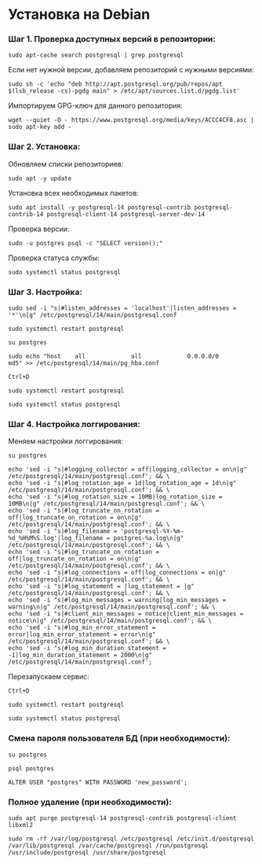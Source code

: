 # Установка на Debian

### Шаг 1. Проверка доступных версий в репозитории:

``sudo apt-cache search postgresql | grep postgresql``

Если нет нужной версии, добавляем репозиторий с нужными версиями:

```
sudo sh -c 'echo "deb http://apt.postgresql.org/pub/repos/apt $(lsb_release -cs)-pgdg main" > /etc/apt/sources.list.d/pgdg.list'
```

Импортируем GPG-ключ для данного репозитория:

```
wget --quiet -O - https://www.postgresql.org/media/keys/ACCC4CF8.asc | sudo apt-key add -
```

### Шаг 2. Установка:

Обновляем списки репозиториев:

``sudo apt -y update``

Установка всех необходимых пакетов:

``sudo apt install -y postgresql-14 postgresql-contrib postgresql-contrib-14 postgresql-client-14 postgresql-server-dev-14``

Проверка версии:

``sudo -u postgres psql -c "SELECT version();"``

Проверка статуса службы:

``sudo systemctl status postgresql``

### Шаг 3. Настройка:

```
sudo sed -i "s|#listen_addresses = 'localhost'|listen_addresses = '*'\n|g" /etc/postgresql/14/main/postgresql.conf
```

``sudo systemctl restart postgresql``

``su postgres``

```
sudo echo "host    all             all             0.0.0.0/0                  md5" >> /etc/postgresql/14/main/pg_hba.conf
```

``Ctrl+D``

``sudo systemctl restart postgresql``

``sudo systemctl status postgresql``

### Шаг 4. Настройка логгирования:

Меняем настройки логгирования:

``su postgres``

```
echo 'sed -i "s|#logging_collector = off|logging_collector = on\n|g" /etc/postgresql/14/main/postgresql.conf'; && \
echo 'sed -i "s|#log_rotation_age = 1d|log_rotation_age = 1d\n|g" /etc/postgresql/14/main/postgresql.conf'; && \
echo 'sed -i "s|#log_rotation_size = 10MB|log_rotation_size = 10MB\n|g" /etc/postgresql/14/main/postgresql.conf'; && \
echo 'sed -i "s|#log_truncate_on_rotation = off|log_truncate_on_rotation = on\n|g" /etc/postgresql/14/main/postgresql.conf'; && \
echo 'sed -i "s|#log_filename = 'postgresql-%Y-%m-%d_%H%M%S.log'|log_filename = postgres-%a.log\n|g" /etc/postgresql/14/main/postgresql.conf'; && \
echo 'sed -i "s|#log_truncate_on_rotation = off|log_truncate_on_rotation = on\n|g" /etc/postgresql/14/main/postgresql.conf'; && \
echo 'sed -i "s|#log_connections = off|log_connections = on|g" /etc/postgresql/14/main/postgresql.conf'; && \
echo 'sed -i "s|#log_statement = |log_statement = |g" /etc/postgresql/14/main/postgresql.conf'; && \
echo 'sed -i "s|#log_min_messages = warning|log_min_messages = warning\n|g" /etc/postgresql/14/main/postgresql.conf'; && \
echo 'sed -i "s|#client_min_messages = notice|client_min_messages = notice\n|g" /etc/postgresql/14/main/postgresql.conf'; && \
echo 'sed -i "s|#log_min_error_statement = error|log_min_error_statement = error\n|g" /etc/postgresql/14/main/postgresql.conf'; && \
echo 'sed -i "s|#log_min_duration_statement = -1|log_min_duration_statement = 2000\n|g" /etc/postgresql/14/main/postgresql.conf';
```

Перезапускаем сервис:

``Ctrl+D``

``sudo systemctl restart postgresql``

``sudo systemctl status postgresql``

### Смена пароля пользователя БД (при необходимости):

``su postgres``

``psql postgres``

```
ALTER USER "postgres" WITH PASSWORD 'new_password';
```

### Полное удаление (при необходимости):

```
sudo apt purge postgresql-14 postgresql-contrib postgresql-client libxml2
```

```
sudo rm -rf /var/log/postgresql /etc/postgresql /etc/init.d/postgresql /var/lib/postgresql /var/cache/postgresql /run/postgresql /usr/include/postgresql /usr/share/postgresql
```
